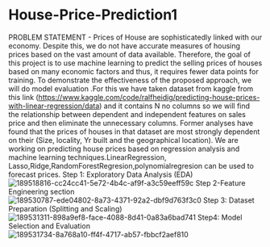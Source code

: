 # House-Price-Prediction1
PROBLEM STATEMENT - Prices of House are sophisticatedly linked with our economy. Despite this, we do not have accurate measures of housing prices based on the vast amount of data available. Therefore, the goal of this project is to use machine learning to predict the selling prices of houses based on many economic factors and thus, it requires fewer data points for training. To demonstrate the effectiveness of the proposed approach, we will do model evaluation .For this we have taken dataset from kaggle from this link (https://www.kaggle.com/code/ralfheidig/predicting-house-prices-with-linear-regression/data) and it contains N no columns so we will find the relationship between dependent and independent features on sales price and then eliminate the unnecessary columns. Former analyses have found that the prices of houses in that dataset are most strongly dependent on their (Size, locality, Yr built and the geographical location). We are working on predicting house prices based on regression analysis and machine learning techniques.LinearRegression, Lasso,Ridge,RandomForestRegresion,polynomialregresion can be used to forecast prices.
Step 1: Exploratory Data Analysis (EDA)
![189518816-cc24cc41-5e72-4b4c-af9f-a3c59eeff59c](https://user-images.githubusercontent.com/108938132/192512334-6a997659-5ccd-41eb-aa4b-27d9946c488b.png)
Step 2-Feature Engineering section
![189530787-ede04802-8a73-4371-92a2-dbf9d763f3c0](https://user-images.githubusercontent.com/108938132/192512343-0d495fb6-8eaf-4553-ab8c-d78f5ac1eb3d.png)
Step 3: Dataset Preparation (Splitting and Scaling)
![189531311-898a9ef8-face-4088-8d41-0a83a6bad741](https://user-images.githubusercontent.com/108938132/192587813-82da7b8b-5334-4428-bfc9-1d1a7d778526.png)
Step4: Model Selection and Evaluation
![189531734-8a768a10-ff4f-4717-ab57-fbbcf2aef810](https://user-images.githubusercontent.com/108938132/192587829-1599fdcf-199e-4098-8bc9-5a79408f3fc0.png)
